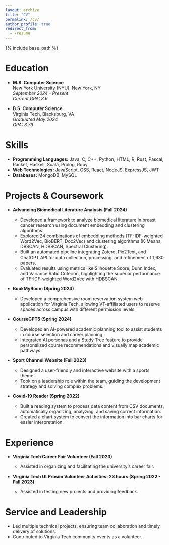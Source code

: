```yaml
---
layout: archive
title: "CV"
permalink: /cv/
author_profile: true
redirect_from:
  - /resume
---
```


{% include base_path %}

Education
======
* **M.S. Computer Science**  
  New York University (NYU), New York, NY  
  *September 2024 - Present*  
  *Current GPA: 3.6*

* **B.S. Computer Science**  
  Virginia Tech, Blacksburg, VA  
  *Graduated May 2024*  
  *GPA: 3.79*

Skills
======
* **Programming Languages:** Java, C, C++, Python, HTML, R, Rust, Pascal, Racket, Haskell, Scala, Prolog, Ruby  
* **Web Technologies:** JavaScript, CSS, React, NodeJS, ExpressJS, JWT  
* **Databases:** MongoDB, MySQL  

Projects & Coursework
======
* **Advancing Biomedical Literature Analysis (Fall 2024)**  
  - Developed a framework to analyze biomedical literature in breast cancer research using document embedding and clustering algorithms.  
  - Explored 24 combinations of embedding methods (TF-IDF-weighted Word2Vec, BioBERT, Doc2Vec) and clustering algorithms (K-Means, DBSCAN, HDBSCAN, Spectral Clustering).  
  - Built an automated pipeline integrating Zotero, Pix2Text, and ChatGPT API for data collection, processing, and refinement of 1,630 papers.  
  - Evaluated results using metrics like Silhouette Score, Dunn Index, and Variance Ratio Criterion, highlighting the superior performance of TF-IDF-weighted Word2Vec with HDBSCAN.  

* **BookMyRoom (Spring 2024)**  
  - Developed a comprehensive room reservation system web application for Virginia Tech, allowing VT-affiliated users to reserve spaces across campus with different permission levels.

* **CourseGPT5 (Spring 2024)**  
  - Developed an AI-powered academic planning tool to assist students in course selection and career planning.  
  - Integrated AI personas and a Study Tree feature to provide personalized course recommendations and visually map academic pathways.

* **Sport Channel Website (Fall 2023)**  
  - Designed a user-friendly and interactive website with a sports theme.  
  - Took on a leadership role within the team, guiding the development strategy and solving complex problems.

* **Covid-19 Reader (Spring 2022)**  
  - Built a reading system to process data content from CSV documents, automatically organizing, analyzing, and saving correct information.  
  - Created a chart system to convert the information into bar charts for easier interpretation.

Experience
======
* **Virginia Tech Career Fair Volunteer (Fall 2023)**  
  - Assisted in organizing and facilitating the university’s career fair.

* **Virginia Tech Ut Prosim Volunteer Activities: 23 hours (Spring 2022 - Fall 2023)**  
  - Assisted in testing new projects and providing feedback.

Service and Leadership
======
* Led multiple technical projects, ensuring team collaboration and timely delivery of solutions.  
* Contributed to Virginia Tech community events as a volunteer.


